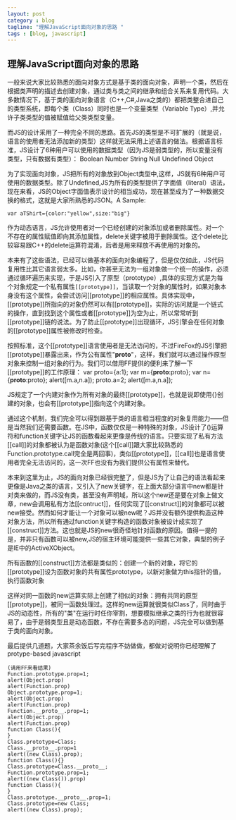 ```yaml
---
layout: post
category : blog
tagline: "理解JavaScript面向对象的思路 "
tags : [blog, javascript]
---
```



## 理解JavaScript面向对象的思路

一般来说大家比较熟悉的面向对象方式是基于类的面向对象，声明一个类，然后在根据类声明的描述去创建对象，通过类与类之间的继承和组合关系来复用代码。大多数情况下，基于类的面向对象语言（C++,C#,Java之类的）都把类整合进自己的类型系统，即每个类（Class）同时也是一个变量类型（Variable Type）,并允许子类类型的值被赋值给父类类型变量。

而JS的设计采用了一种完全不同的思路。首先JS的类型是不可扩展的（就是说，语言的使用者无法添加新的类型）这样就无法采用上述语言的做法。根据语言标准，JS设计了6种用户可以使用的数据类型（因为JS是弱类型的，所以变量没有类型，只有数据有类型）：
Boolean Number String Null Undefined Object

为了实现面向对象，JS把所有的对象放到Object类型中,这样，JS就有6种用户可使用的数据类型。除了Undefined,JS为所有的类型提供了字面值（literal）语法，现在来看，JS的Object字面值表示设计的相当成功，现在甚至成为了一种数据交换的格式，这就是大家所熟悉的JSON。A Sample:
    
    var aTShirt={color:"yellow",size:"big"} 
    
作为动态语言，JS允许使用者对一个已经创建的对象添加或者删除属性。对一个不存在的属性赋值即向其添加属性，delete关键字被用于删除属性。这个delete比较容易跟C++的delete运算符混淆，后者是用来释放不再使用的对象的。

本来有了这些语法，已经可以做基本的面向对象编程了，但是仅仅如此，JS代码复用性比其它语言弱太多。比如，你甚至无法为一组对象做一个统一的操作，必须通过循环遍历来实现，于是JS引入了原型（prototype）,具体的实现方式是为每个对象规定一个私有属性`[[prototype]]`，当读取一个对象的属性时，如果对象本身没有这个属性，会尝试访问[[prototype]]的相应属性。具体实现中，[[prototype]]所指向的对象仍然可以有[[prototype]]，实际的访问就是一个链式的操作，直到找到这个属性或者[[prototype]]为空为止，所以常常听到[[prototype]]链的说法。为了防止[[prototype]]出现循环，JS引擎会在任何对象的[[prototype]]属性被修改时检查。

按照标准，这个[[prototype]]语言使用者是无法访问的，不过FireFox的JS引擎把[[prototype]]暴露出来，作为公有属性"__proto__"，这样，我们就可以通过操作原型对象来控制一组对象的行为。我们可以借用FF提供的便利来了解一下[[prototype]]的工作原理：
    var proto={a:1};
    var m={__proto__:proto};
    var n={__proto__:proto};
    alert([m.a,n.a]);
    proto.a=2;
    alert([m.a,n.a]);

JS规定了一个内建对象作为所有对象的最终[[prototype]]，也就是说即使用{}创建的对象，也会有[[prototype]]指向这个内建对象。

通过这个机制，我们完全可以得到跟基于类的语言相当程度的对象复用能力——但是当然我们还需要函数。在JS中，函数仅仅是一种特殊的对象，JS设计了()运算符和function关键字让JS的函数看起来更像是传统的语言。只要实现了私有方法[[call]]的对象都被认为是函数对象(这个[[call]]跟大家比较熟悉的Function.prototype.call完全是两回事)，类似[[prototype]]，[[call]]也是语言使用者完全无法访问的，这一次FF也没有为我们提供公有属性来替代。

本来到这里为止，JS的面向对象已经很完整了，但是JS为了让自己的语法看起来更像是Java之类的语言，又引入了new关键字，在上面大部分语言中new都是针对类来做的，而JS没有类，甚至没有声明域，所以这个new还是要在对象上做文章，new会调用私有方法[[contruct]]，任何实现了[[construct]]的对象都可以被new接受。然而如何才能让一个对象可以被new呢？JS并没有额外提供构造这种对象方法，所以所有通过function关键字构造的函数对象被设计成实现了[[construct]]方法。这也就是JS的new很奇怪地针对函数的原因。值得一提的是，并非只有函数可以被new,JS的宿主环境可能提供一些其它对象，典型的例子是IE中的ActiveXObject。

所有函数的[[construct]]方法都是类似的：创建一个新的对象，将它的[[prototype]]设为函数对象的共有属性prototype，以新对象做为this指针的值，执行函数对象

这样对同一函数的new运算实际上创建了相似的对象：拥有共同的原型[[prototype]]，被同一函数处理过。这样的new运算就很类似Class了，同时由于JS的动态性，所有的"类"在运行时任你宰割，想要模拟继承之类的行为也就很容易了，由于是弱类型且是动态函数，不存在需要多态的问题，JS完全可以做到基于类的面向对象。

最后提供几道题，大家茶余饭后写完程序不妨做做，都做对说明你已经理解了protype-based javascript

    (请用FF来看结果)
    Function.prototype.prop=1;
    alert(Object.prop)
    alert(Function.prop)
    Object.prototype.prop=1;
    alert(Object.prop)
    alert(Function.prop)
    Function.__proto__.prop=1;
    alert(Object.prop)
    alert(Function.prop)
    function Class(){
    }
    Class.prototype=Class;
    Class.__proto__.prop=1
    alert((new Class).prop);
    function Class(){}
    Class.prototype=Class.__proto__;
    Function.prototype.prop=1;
    alert((new Class()).prop)
    function Class(){
    }
    Class.prototype.__proto__.prop=1;
    Class.prototype=new Class;
    alert((new Class).prop);
